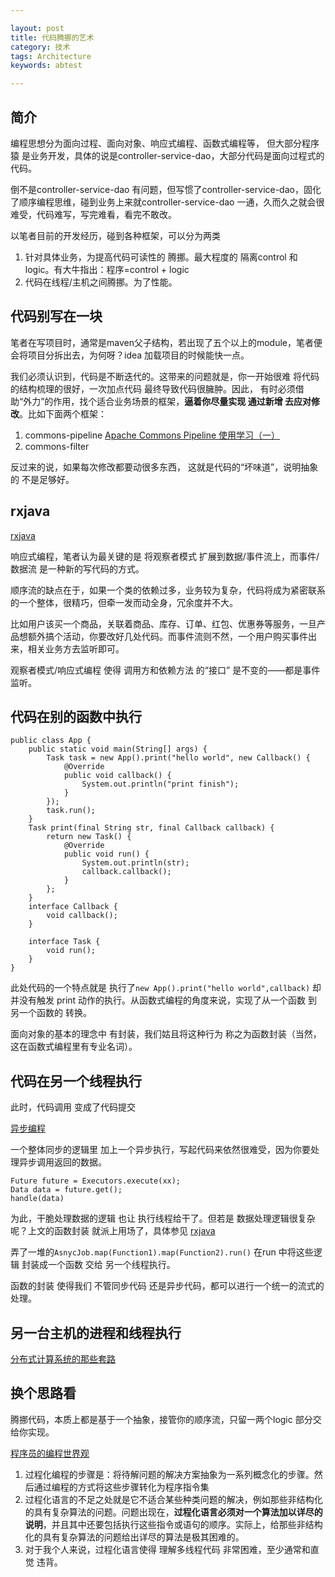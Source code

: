 ```yaml
---

layout: post
title: 代码腾挪的艺术
category: 技术
tags: Architecture
keywords: abtest

---
```


## 简介

编程思想分为面向过程、面向对象、响应式编程、函数式编程等， 但大部分程序猿 是业务开发，具体的说是controller-service-dao，大部分代码是面向过程式的代码。 

倒不是controller-service-dao 有问题，但写惯了controller-service-dao，固化了顺序编程思维，碰到业务上来就controller-service-dao 一通，久而久之就会很难受，代码难写，写完难看，看完不敢改。

以笔者目前的开发经历，碰到各种框架，可以分为两类

1. 针对具体业务，为提高代码可读性的 腾挪。最大程度的 隔离control 和 logic。有大牛指出：程序=control + logic
2. 代码在线程/主机之间腾挪。为了性能。

## 代码别写在一块

笔者在写项目时，通常是maven父子结构，若出现了五个以上的module，笔者便会将项目分拆出去，为何呀？idea 加载项目的时候能快一点。

我们必须认识到，代码是不断迭代的。这带来的问题就是，你一开始很难 将代码的结构梳理的很好，一次加点代码 最终导致代码很臃肿。因此， 有时必须借助“外力”的作用，找个适合业务场景的框架，**逼着你尽量实现 通过新增 去应对修改**。比如下面两个框架：

1. commons-pipeline [Apache Commons Pipeline 使用学习（一）](http://caoyaojun1988-163-com.iteye.com/blog/2124833)
2. commons-filter

反过来的说，如果每次修改都要动很多东西， 这就是代码的“坏味道”，说明抽象的 不是足够好。

## rxjava

[rxjava](http://qiankunli.github.io/2018/06/20/rxjava.html)
 
响应式编程，笔者认为最关键的是 将观察者模式 扩展到数据/事件流上，而事件/数据流 是一种新的写代码的方式。

顺序流的缺点在于，如果一个类的依赖过多，业务较为复杂，代码将成为紧密联系的一个整体，很精巧，但牵一发而动全身，冗余度并不大。

比如用户该买一个商品，关联着商品、库存、订单、红包、优惠券等服务，一旦产品想额外搞个活动，你要改好几处代码。而事件流则不然，一个用户购买事件出来，相关业务方去监听即可。 

观察者模式/响应式编程 使得 调用方和依赖方法 的“接口” 是不变的——都是事件监听。

## 代码在别的函数中执行

	public class App {
	    public static void main(String[] args) {
	        Task task = new App().print("hello world", new Callback() {
	            @Override
	            public void callback() {
	                System.out.println("print finish");
	            }
	        });
	        task.run();
	    }
	    Task print(final String str, final Callback callback) {
	        return new Task() {
	            @Override
	            public void run() {
	                System.out.println(str);
	                callback.callback();
	            }
	        };
	    }
	    interface Callback {
	        void callback();
	    }
	
	    interface Task {
	        void run();
	    }
	}
	
此处代码的一个特点就是 执行了`new App().print("hello world",callback)` 却并没有触发 print 动作的执行。从函数式编程的角度来说，实现了从一个函数 到另一个函数的 转换。

面向对象的基本的理念中 有封装，我们姑且将这种行为 称之为函数封装（当然，这在函数式编程里有专业名词）。

## 代码在另一个线程执行

此时，代码调用 变成了代码提交

[异步编程](http://qiankunli.github.io/2017/05/16/async_servlet.html)

一个整体同步的逻辑里 加上一个异步执行，写起代码来依然很难受，因为你要处理异步调用返回的数据。

	Future future = Executors.execute(xx);
	Data data = future.get();
	handle(data)

为此，干脆处理数据的逻辑 也让 执行线程给干了。但若是 数据处理逻辑很复杂呢？上文的函数封装 就派上用场了，具体参见 [rxjava](http://qiankunli.github.io/2018/06/20/rxjava.html)
 
弄了一堆的`AsnycJob.map(Function1).map(Function2).run()` 在run 中将这些逻辑 封装成一个函数 交给 另一个线程执行。

函数的封装 使得我们 不管同步代码 还是异步代码，都可以进行一个统一的流式的处理。

## 另一台主机的进程和线程执行

[分布式计算系统的那些套路](http://qiankunli.github.io/2018/06/07/write_distributed_system.html)


## 换个思路看

腾挪代码，本质上都是基于一个抽象，接管你的顺序流，只留一两个logic 部分交给你实现。

[程序员的编程世界观 ](https://www.cnblogs.com/tracyzeng/articles/4108027.html)

1. 过程化编程的步骤是：将待解问题的解决方案抽象为一系列概念化的步骤。然后通过编程的方式将这些步骤转化为程序指令集
2. 过程化语言的不足之处就是它不适合某些种类问题的解决，例如那些非结构化的具有复杂算法的问题。问题出现在，**过程化语言必须对一个算法加以详尽的说明**，并且其中还要包括执行这些指令或语句的顺序。实际上，给那些非结构化的具有复杂算法的问题给出详尽的算法是极其困难的。 
3. 对于我个人来说，过程化语言使得 理解多线程代码 非常困难，至少通常和直觉 违背。